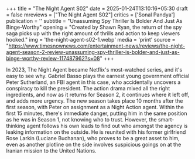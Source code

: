 +++
title = "The Night Agent S02"
date = 2025-01-24T13:10:16+05:30
draft = false
mreviews = ["The Night Agent S02"]
critics = ['Sonal Pandya']
publication = ''
subtitle = "Unassuming Spy Thriller Is Bolder And Just As Binge-Worthy"
opening = "Created by Shawn Ryan, the return of the spy saga picks up with the right amount of thrills and action to keep viewers hooked."
img = 'the-night-agent-s02-1.webp'
media = 'print'
source = "https://www.timesnownews.com/entertainment-news/reviews/the-night-agent-season-2-review-unassuming-spy-thriller-is-bolder-and-just-as-binge-worthy-review-117487962?s=08"
+++

In 2023, The Night Agent became Netflix's most-watched series, and it's easy to see why. Gabriel Basso plays the earnest young government official Peter Sutherland, an FBI agent in this case, who accidentally uncovers a conspiracy to kill the president. The action drama mixed all the right ingredients, and now as it returns for Season 2, it continues where it left off, and adds more urgency. The new season takes place 10 months after the first season, with Peter on assignment as a Night Action agent. Within the first 15 minutes, there's immediate danger, putting him in the same position as he was in Season 1, not knowing who to trust. However, the smart-thinking agent follows his own leads to find out who amongst the agency is leaking information on the outside. He is reunited with his former girlfriend Rose Larkin (Luciane Buchanan), who proves to be a great asset to him, even as another plotline on the side involves suspicious goings on at the Iranian mission to the United Nations.
